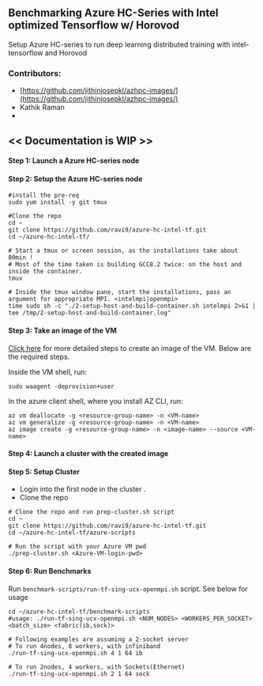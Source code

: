 ## Benchmarking Azure HC-Series with Intel optimized Tensorflow w/ Horovod
Setup Azure HC-series to run deep learning distributed training with  intel-tensorflow and Horovod

### Contributors:
- [https://github.com/jithinjosepkl/azhpc-images/](https://github.com/jithinjosepkl/azhpc-images/)
- Kathik Raman
- 
## << Documentation is WIP  >>

#### Step 1: Launch a Azure HC-series node

#### Step 2: Setup the Azure HC-series node

```
#install the pre-req
sudo yum install -y git tmux 

#Clone the repo
cd ~
git clone https://github.com/ravi9/azure-hc-intel-tf.git
cd ~/azure-hc-intel-tf/

# Start a tmux or screen session, as the installations take about 80min ! 
# Most of the time taken is building GCC8.2 twice: on the host and inside the container.
tmux

# Inside the tmux window pane, start the installations, pass an argument for appropriate MPI. <intelmpi|openmpi>
time sudo sh -c "./2-setup-host-and-build-container.sh intelmpi 2>&1 | tee /tmp/2-setup-host-and-build-container.log"

```

#### Step 3: Take an image of the VM
[Click here](https://docs.microsoft.com/en-us/azure/virtual-machines/linux/capture-image) for more detailed steps to create an image of the VM. Below are the required steps.

Inside the VM shell, run:
```
sudo waagent -deprovision+user
```

In the azure client shell, where you install AZ CLI, run:
```
az vm deallocate -g <resource-group-name> -n <VM-name>
az vm generalize -g <resource-group-name> -n <VM-name>
az image create -g <resource-group-name> -n <image-name> --source <VM-name>
```

#### Step 4: Launch a cluster with the created image

#### Step 5: Setup Cluster
- Login into the first node in the cluster .
- Clone the repo
```
# Clone the repo and run prep-cluster.sh script
cd ~
git clone https://github.com/ravi9/azure-hc-intel-tf.git
cd ~/azure-hc-intel-tf/azure-scripts

# Run the script with your Azure VM pwd
./prep-cluster.sh <Azure-VM-login-pwd>
```

#### Step 6: Run Benchmarks
Run `benchmark-scripts/run-tf-sing-ucx-openmpi.sh` script. See below for usage
```
cd ~/azure-hc-intel-tf/benchmark-scripts
#usage: ./run-tf-sing-ucx-openmpi.sh <NUM_NODES> <WORKERS_PER_SOCKET> <batch_size> <fabric(ib,sock)>

# Following examples are assuming a 2-socket server
# To run 4nodes, 8 workers, with infiniband
./run-tf-sing-ucx-openmpi.sh 4 1 64 ib 

# To run 2nodes, 4 workers, with Sockets(Ethernet)
./run-tf-sing-ucx-openmpi.sh 2 1 64 sock
```
